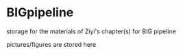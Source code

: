 # BIGpipeline
storage for the materials of Ziyi's chapter(s) for BIG pipeline

pictures/figures are stored here
